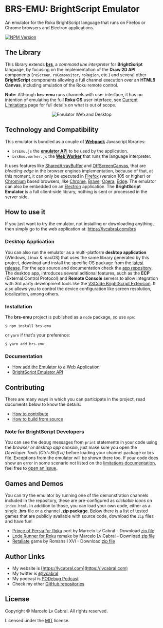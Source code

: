 # BRS-EMU: BrightScript Emulator

An emulator for the Roku BrightScript language that runs on Firefox or Chrome browsers and Electron applications.

[![NPM Version](https://badge.fury.io/js/brs-emu.svg?style=flat)](https://npmjs.org/package/brs-emu)

## The Library

This library extends [**brs**](https://github.com/sjbarag/brs), a _command line interpreter_ for **BrightScript** language, by focusing on the implementation of the **Draw 2D API** components (`roScreen`, `roCompositor`, `roRegion`, etc.) and several other **BrightScript** components allowing a full channel execution over an **HTML5 Canvas**, including emulation of the Roku remote control. 

**Note:** Although **brs-emu** runs channels with user interface, it has no intention of emulating the full **Roku OS** user interface, see [Current Limitations](docs/limitations.md) page for full details on what is out of scope.

<p align="center">
<img alt="Emulator Web and Desktop" src="docs/images/screenshots.png?raw=true"/>
</p>

## Technology and Compatibility

This emulator is bundled as a couple of **[Webpack](https://webpack.js.org/)** Javascript libraries: 
- `brsEmu.js` the **[emulator API](docs/emulator-api.md)** to be used by the application.
- `brsEmu.worker.js` the **[Web Worker](https://developer.mozilla.org/en-US/docs/Web/API/Web_Workers_API/Using_web_workers)** that runs the language interpreter.

It uses features like [SharedArrayBuffer](https://developer.mozilla.org/en-US/docs/Web/JavaScript/Reference/Global_Objects/SharedArrayBuffer) and [OffScreenCanvas](https://developer.mozilla.org/en-US/docs/Web/API/OffscreenCanvas), that are _bleeding edge_ in the browser engines implementation, because of that, at this moment, it can only be executed in [Firefox](https://firefox.com) (version 105 or higher) or [Chromium](https://www.chromium.org/Home) based browsers, like [Chrome](https://www.google.com/chrome/), [Brave](https://brave.com/download/), [Opera](https://www.opera.com/), [Edge](https://www.microsoft.com/en-us/edge). The emulator can also be embedded on an [Electron](https://electronjs.org/) application. The **BrightScript Emulator** is a full client-side library, nothing is sent or processed in the server side.

 ## How to use it

If you just want to try the emulator, not installing or downloading anything, then simply go to the web application at: https://lvcabral.com/brs

### Desktop Application

You can also run the emulator as a multi-platform **desktop application** (Windows, Linux & macOS) that uses the same library generated by this project, download and install the specific OS package from the [latest release](https://github.com/lvcabral/brs-emu/releases). For the app source and documentation check the [app repository](https://github.com/lvcabral/brs-emu-app). The desktop app, introduces several aditional features, such as the **ECP** (External Control Protocol) and **Remote Console** servers to allow integration with 3rd party development tools like the [VSCode BrightScript Extension](https://marketplace.visualstudio.com/items?itemName=celsoaf.brightscript). It also allows you to control the device configuration like screen resolution, localization, among others.


### Installation
The **brs-emu** project is published as a `node` package, so use `npm`:

```shell
$ npm install brs-emu
```

or `yarn` if that's your preference:

```shell
$ yarn add brs-emu
```

### Documentation

* [How add the Emulator to a Web Application](docs/integrating.md)
* [BrightScript Emulator API](docs/emulator-api.md)

## Contributing

There are many ways in which you can participate in the project, read documents below to know the details:

* [How to contribute](docs/contributing.md)
* [How to build from source](docs/build-from-source.md)

### Note for BrightScript Developers

You can see the debug messages from `print` statements in your code using the _browser or desktop app console_, just make sure you open the _Developer Tools (Ctrl+Shift+i)_ before loading your channel package or brs file. Exceptions from the emulator will be shown there too. If your code does show an error in some scenario not listed on the [limitations documentation](docs/limitations.md), feel free to [open an issue](https://github.com/lvcabral/brs-emu/issues).

## Games and Demos

You can try the emulator by running one of the demonstration channels included in the repository, these are pre-configured as _clickable icons_ on `index.html`. In addition to those, you can load your own code, either as a single **.brs** file or a channel **.zip package**. Below there is a list of tested games that are publicly available with source code, download the `zip` files and have fun!

*   [Prince of Persia for Roku](https://github.com/lvcabral/Prince-of-Persia-Roku) port by Marcelo Lv Cabral - Download [zip file](https://github.com/lvcabral/Prince-of-Persia-Roku/releases/download/v0.18.3778/Prince-of-Persia-Roku-018.zip)
*   [Lode Runner for Roku](https://github.com/lvcabral/Lode-Runner-Roku) remake by Marcelo Lv Cabral - Download [zip file](https://github.com/lvcabral/Lode-Runner-Roku/releases/download/v0.18.707/Lode-Runner-Roku-018.zip)
*   [Retaliate](https://github.com/lvcabral/retaliate-roku) game by Romans I XVI - Download [zip file](https://github.com/lvcabral/retaliate-roku/releases/download/v1.7.0-emu/retaliate-brs-emu.zip)

## Author Links

- My website is [https://lvcabral.com](https://lvcabral.com)
- My twitter is [@lvcabral](https://twitter.com/lvcabral)
- My podcast is [PODebug Podcast](http://podebug.com)
- Check my other [GitHub repositories ](https://github.com/lvcabral)

## License

Copyright © Marcelo Lv Cabral. All rights reserved.

Licensed under the [MIT](LICENSE) license.
